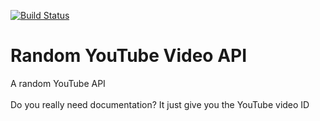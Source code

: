 [![Build Status](https://travis-ci.com/Funtext/random-youtube-video-generator.svg?branch=master)](https://travis-ci.com/Funtext/random-youtube-video-generator)
# Random YouTube Video API
A random YouTube API<br><br>Do you really need documentation? It just give you the YouTube video ID
